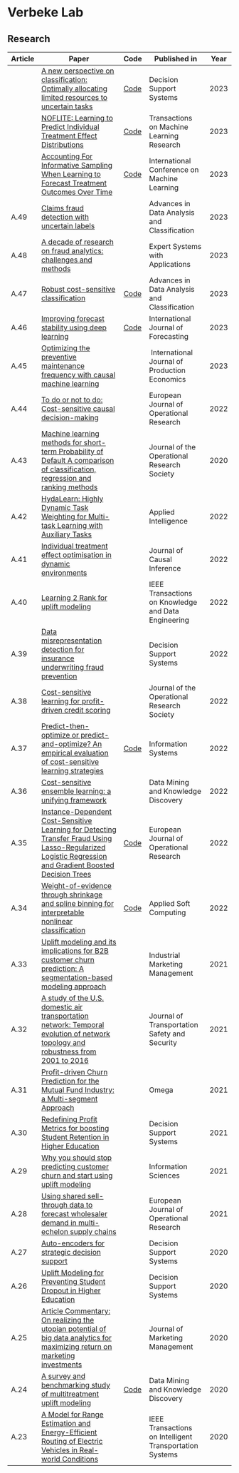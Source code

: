 # Verbeke Lab

## Research
| Article | Paper | Code | Published in | Year |
|----------|----------|----------|----------|----------|
| | [A new perspective on classification: Optimally allocating limited resources to uncertain tasks](https://www.sciencedirect.com/science/article/abs/pii/S0167923623002269) | [Code](https://github.com/VerbekeLab/CostSensitiveLearning) | Decision Support Systems | 2023 |
| | [NOFLITE: Learning to Predict Individual Treatment Effect Distributions](https://openreview.net/forum?id=EjqopDxLbG) | [Code](https://github.com/VerbekeLab/NOFLITE) | Transactions on Machine Learning Research | 2023 |
| | [Accounting For Informative Sampling When Learning to Forecast Treatment Outcomes Over Time](https://arxiv.org/abs/2306.04255) | [Code](https://github.com/VerbekeLab/TESAR-CDE) | International Conference on Machine Learning | 2023 |
| A.49 | [Claims fraud detection with uncertain labels](https://doi.org/10.1007/s11634-023-00568-0) |  | Advances in Data Analysis and Classification | 2023 |
| A.48 | [A decade of research on fraud analytics: challenges and methods](https://www.sciencedirect.com/science/article/pii/S0957417423011077) || Expert Systems with Applications | 2023 |
| A.47 | [Robust cost-sensitive classification](https://doi.org/10.1016/j.ijforecast.2022.06.007) | [Code](https://github.com/VerbekeLab/Robust-IDCS.git) | Advances in Data Analysis and Classification | 2023 |
| A.46 | [Improving forecast stability using deep learning](https://www.sciencedirect.com/science/article/pii/S016920702200098X) | [Code](https://github.com/VerbekeLab/n-beats-s) | International Journal of Forecasting | 2023 |
| A.45 | [Optimizing the preventive maintenance frequency with causal machine learning](https://doi.org/10.1016/j.ijpe.2023.108798) || International Journal of Production Economics | 2023 |
| A.44 | [To do or not to do: Cost-sensitive causal decision-making](https://doi.org/10.1016/j.ejor.2022.03.049) || European Journal of Operational Research | 2022 |
| A.43 | [Machine learning methods for short-term Probability of Default A comparison of classification, regression and ranking methods](https://doi.org/10.1080/01605682.2020.1865847) || Journal of the Operational Research Society | 2020 |
| A.42 | [HydaLearn: Highly Dynamic Task Weighting for Multi-task Learning with Auxiliary Tasks](https://doi.org/10.1007/s10489-022-03695-x) || Applied Intelligence | 2022 |
| A.41 | [Individual treatment effect optimisation in dynamic environments](https://doi.org/10.1515/jci-2020-0009) || Journal of Causal Inference | 2022 |
| A.40 | [Learning 2 Rank for uplift modeling](https://doi.org/10.1109/TKDE.2020.3048510) |  | IEEE Transactions on Knowledge and Data Engineering | 2022 |
| A.39 | [Data misrepresentation detection for insurance underwriting fraud prevention](https://doi.org/10.1016/j.dss.2022.113798) |  | Decision Support Systems | 2022 |
| A.38 | [Cost-sensitive learning for profit-driven credit scoring](https://doi.org/10.1080/01605682.2020.1843975) |  | Journal of the Operational Research Society | 2022 |
| A.37 | [Predict-then-optimize or predict-and-optimize? An empirical evaluation of cost-sensitive learning strategies](https://www.sciencedirect.com/science/article/abs/pii/S0020025522001542) |[Code](https://github.com/VerbekeLab/CostSensitiveLearning)| Information Systems| 2022 |
| A.36 | [Cost-sensitive ensemble learning: a unifying framework](https://doi.org/10.1007/s10618-021-00790-4) |  | Data Mining and Knowledge Discovery | 2022 |
| A.35 | [Instance-Dependent Cost-Sensitive Learning for Detecting Transfer Fraud Using Lasso-Regularized Logistic Regression and Gradient Boosted Decision Trees](https://doi.org/10.1016/j.ejor.2021.05.028) | [Code](https://github.com/VerbekeLab/CostSensitiveLearning.git) | European Journal of Operational Research | 2022 |
| A.34 | [Weight-of-evidence through shrinkage and spline binning for interpretable nonlinear classification](https://doi.org/10.1016/j.asoc.2021.108160) | [Code](https://github.com/VerbekeLab/WOE2.0.git) | Applied Soft Computing | 2022 |
| A.33 | [Uplift modeling and its implications for B2B customer churn prediction: A segmentation-based modeling approach](https://doi.org/10.1016/j.indmarman.2021.10.001) |  | Industrial Marketing Management | 2021 |
| A.32 | [A study of the U.S. domestic air transportation network: Temporal evolution of network topology and robustness from 2001 to 2016](https://link.springer.com/article/10.1007/s12198-020-00227-x) |  | Journal of Transportation Safety and Security | 2021 |
| A.31 | [Profit-driven Churn Prediction for the Mutual Fund Industry: a Multi-segment Approach](https://www.sciencedirect.com/science/article/pii/S0305048320307349) |  | Omega | 2021 |
| A.30 | [Redefining Profit Metrics for boosting Student Retention in Higher Education](https://doi.org/10.1016/j.dss.2021.113493) |  | Decision Support Systems | 2021 |
| A.29 | [Why you should stop predicting customer churn and start using uplift modeling](https://doi.org/10.1016/j.ins.2019.12.075) |  | Information Sciences | 2021 |
| A.28 | [Using shared sell-through data to forecast wholesaler demand in multi-echelon supply chains](https://doi.org/10.1016/j.ejor.2020.05.059) |  | European Journal of Operational Research | 2021 |
| A.27 | [Auto-encoders for strategic decision support](https://doi.org/10.1016/j.dss.2020.113422) |  | Decision Support Systems | 2020 |
| A.26 | [Uplift Modeling for Preventing Student Dropout in Higher Education](https://doi.org/10.1016/j.dss.2020.113320) |  | Decision Support Systems | 2020 |
| A.25 | [Article Commentary: On realizing the utopian potential of big data analytics for maximizing return on marketing investments](https://doi.org/10.1080/0267257X.2020.1739446) |  | Journal of Marketing Management | 2020 |
| A.24 | [A survey and benchmarking study of multitreatment uplift modeling](https://doi.org/10.1007/s10618-019-00670-y) | [Code](https://github.com/VerbekeLab/multi_uplift.git) | Data Mining and Knowledge Discovery | 2020 |
| A.23 | [A Model for Range Estimation and Energy-Efficient Routing of Electric Vehicles in Real-world Conditions](https://doi.org/10.1109/TITS.2019.2918019) |  | IEEE Transactions on Intelligent Transportation Systems | 2020 |

<!--

**Here are some ideas to get you started:**

🙋‍♀️ A short introduction - what is your organization all about?
🌈 Contribution guidelines - how can the community get involved?
👩‍💻 Useful resources - where can the community find your docs? Is there anything else the community should know?
🍿 Fun facts - what does your team eat for breakfast?
🧙 Remember, you can do mighty things with the power of [Markdown](https://docs.github.com/github/writing-on-github/getting-started-with-writing-and-formatting-on-github/basic-writing-and-formatting-syntax)
-->
